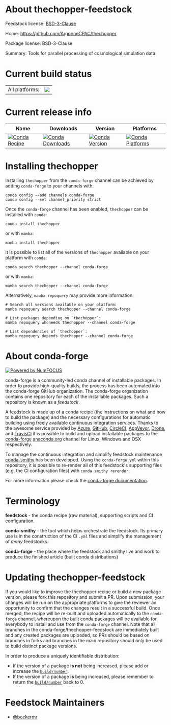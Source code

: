 About thechopper-feedstock
==========================

Feedstock license: [BSD-3-Clause](https://github.com/conda-forge/thechopper-feedstock/blob/main/LICENSE.txt)

Home: https://github.com/ArgonneCPAC/thechopper

Package license: BSD-3-Clause

Summary: Tools for parallel processing of cosmological simulation data

Current build status
====================


<table><tr><td>All platforms:</td>
    <td>
      <a href="https://dev.azure.com/conda-forge/feedstock-builds/_build/latest?definitionId=8945&branchName=main">
        <img src="https://dev.azure.com/conda-forge/feedstock-builds/_apis/build/status/thechopper-feedstock?branchName=main">
      </a>
    </td>
  </tr>
</table>

Current release info
====================

| Name | Downloads | Version | Platforms |
| --- | --- | --- | --- |
| [![Conda Recipe](https://img.shields.io/badge/recipe-thechopper-green.svg)](https://anaconda.org/conda-forge/thechopper) | [![Conda Downloads](https://img.shields.io/conda/dn/conda-forge/thechopper.svg)](https://anaconda.org/conda-forge/thechopper) | [![Conda Version](https://img.shields.io/conda/vn/conda-forge/thechopper.svg)](https://anaconda.org/conda-forge/thechopper) | [![Conda Platforms](https://img.shields.io/conda/pn/conda-forge/thechopper.svg)](https://anaconda.org/conda-forge/thechopper) |

Installing thechopper
=====================

Installing `thechopper` from the `conda-forge` channel can be achieved by adding `conda-forge` to your channels with:

```
conda config --add channels conda-forge
conda config --set channel_priority strict
```

Once the `conda-forge` channel has been enabled, `thechopper` can be installed with `conda`:

```
conda install thechopper
```

or with `mamba`:

```
mamba install thechopper
```

It is possible to list all of the versions of `thechopper` available on your platform with `conda`:

```
conda search thechopper --channel conda-forge
```

or with `mamba`:

```
mamba search thechopper --channel conda-forge
```

Alternatively, `mamba repoquery` may provide more information:

```
# Search all versions available on your platform:
mamba repoquery search thechopper --channel conda-forge

# List packages depending on `thechopper`:
mamba repoquery whoneeds thechopper --channel conda-forge

# List dependencies of `thechopper`:
mamba repoquery depends thechopper --channel conda-forge
```


About conda-forge
=================

[![Powered by
NumFOCUS](https://img.shields.io/badge/powered%20by-NumFOCUS-orange.svg?style=flat&colorA=E1523D&colorB=007D8A)](https://numfocus.org)

conda-forge is a community-led conda channel of installable packages.
In order to provide high-quality builds, the process has been automated into the
conda-forge GitHub organization. The conda-forge organization contains one repository
for each of the installable packages. Such a repository is known as a *feedstock*.

A feedstock is made up of a conda recipe (the instructions on what and how to build
the package) and the necessary configurations for automatic building using freely
available continuous integration services. Thanks to the awesome service provided by
[Azure](https://azure.microsoft.com/en-us/services/devops/), [GitHub](https://github.com/),
[CircleCI](https://circleci.com/), [AppVeyor](https://www.appveyor.com/),
[Drone](https://cloud.drone.io/welcome), and [TravisCI](https://travis-ci.com/)
it is possible to build and upload installable packages to the
[conda-forge](https://anaconda.org/conda-forge) [anaconda.org](https://anaconda.org/)
channel for Linux, Windows and OSX respectively.

To manage the continuous integration and simplify feedstock maintenance
[conda-smithy](https://github.com/conda-forge/conda-smithy) has been developed.
Using the ``conda-forge.yml`` within this repository, it is possible to re-render all of
this feedstock's supporting files (e.g. the CI configuration files) with ``conda smithy rerender``.

For more information please check the [conda-forge documentation](https://conda-forge.org/docs/).

Terminology
===========

**feedstock** - the conda recipe (raw material), supporting scripts and CI configuration.

**conda-smithy** - the tool which helps orchestrate the feedstock.
                   Its primary use is in the construction of the CI ``.yml`` files
                   and simplify the management of *many* feedstocks.

**conda-forge** - the place where the feedstock and smithy live and work to
                  produce the finished article (built conda distributions)


Updating thechopper-feedstock
=============================

If you would like to improve the thechopper recipe or build a new
package version, please fork this repository and submit a PR. Upon submission,
your changes will be run on the appropriate platforms to give the reviewer an
opportunity to confirm that the changes result in a successful build. Once
merged, the recipe will be re-built and uploaded automatically to the
`conda-forge` channel, whereupon the built conda packages will be available for
everybody to install and use from the `conda-forge` channel.
Note that all branches in the conda-forge/thechopper-feedstock are
immediately built and any created packages are uploaded, so PRs should be based
on branches in forks and branches in the main repository should only be used to
build distinct package versions.

In order to produce a uniquely identifiable distribution:
 * If the version of a package **is not** being increased, please add or increase
   the [``build/number``](https://docs.conda.io/projects/conda-build/en/latest/resources/define-metadata.html#build-number-and-string).
 * If the version of a package **is** being increased, please remember to return
   the [``build/number``](https://docs.conda.io/projects/conda-build/en/latest/resources/define-metadata.html#build-number-and-string)
   back to 0.

Feedstock Maintainers
=====================

* [@beckermr](https://github.com/beckermr/)

